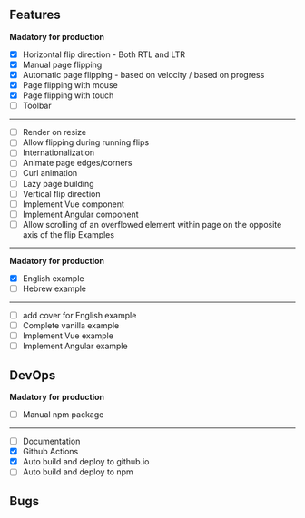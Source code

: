 
Features
--------------------------------------------------
**Madatory for production**
- [x] Horizontal flip direction - Both RTL and LTR
- [x] Manual page flipping
- [x] Automatic page flipping - based on velocity / based on progress
- [x] Page flipping with mouse
- [x] Page flipping with touch
- [ ] Toolbar
--------------------------------------------------
- [ ] Render on resize
- [ ] Allow flipping during running flips
- [ ] Internationalization
- [ ] Animate page edges/corners
- [ ] Curl animation
- [ ] Lazy page building
- [ ] Vertical flip direction
- [ ] Implement Vue component
- [ ] Implement Angular component
- [ ] Allow scrolling of an overflowed element within page on the opposite axis of the flip
Examples
--------------------------------------------------
**Madatory for production**
- [x] English example
- [ ] Hebrew example
--------------------------------------------------
- [ ] add cover for English example
- [ ] Complete vanilla example
- [ ] Implement Vue example
- [ ] Implement Angular example

DevOps
--------------------------------------------------
**Madatory for production**
- [ ] Manual npm package
--------------------------------------------------
- [ ] Documentation
- [x] Github Actions
- [x] Auto build and deploy to github.io
- [ ] Auto build and deploy to npm

Bugs
--------------------------------------------------
